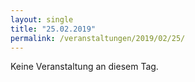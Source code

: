 ```yaml
---
layout: single
title: "25.02.2019"
permalink: /veranstaltungen/2019/02/25/
---
```


Keine Veranstaltung an diesem Tag.
